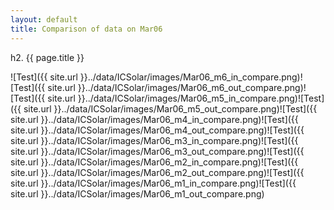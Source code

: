 ```yaml
---
layout: default
title: Comparison of data on Mar06
---
```

h2. {{ page.title }}

![Test]({{ site.url }}../data/ICSolar/images/Mar06_m6_in_compare.png)![Test]({{ site.url }}../data/ICSolar/images/Mar06_m6_out_compare.png)![Test]({{ site.url }}../data/ICSolar/images/Mar06_m5_in_compare.png)![Test]({{ site.url }}../data/ICSolar/images/Mar06_m5_out_compare.png)![Test]({{ site.url }}../data/ICSolar/images/Mar06_m4_in_compare.png)![Test]({{ site.url }}../data/ICSolar/images/Mar06_m4_out_compare.png)![Test]({{ site.url }}../data/ICSolar/images/Mar06_m3_in_compare.png)![Test]({{ site.url }}../data/ICSolar/images/Mar06_m3_out_compare.png)![Test]({{ site.url }}../data/ICSolar/images/Mar06_m2_in_compare.png)![Test]({{ site.url }}../data/ICSolar/images/Mar06_m2_out_compare.png)![Test]({{ site.url }}../data/ICSolar/images/Mar06_m1_in_compare.png)![Test]({{ site.url }}../data/ICSolar/images/Mar06_m1_out_compare.png)